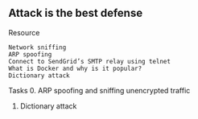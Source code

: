 ## Attack is the best defense
Resource

    Network sniffing
    ARP spoofing
    Connect to SendGrid’s SMTP relay using telnet
    What is Docker and why is it popular?
    Dictionary attack

Tasks
0. ARP spoofing and sniffing unencrypted traffic
1. Dictionary attack